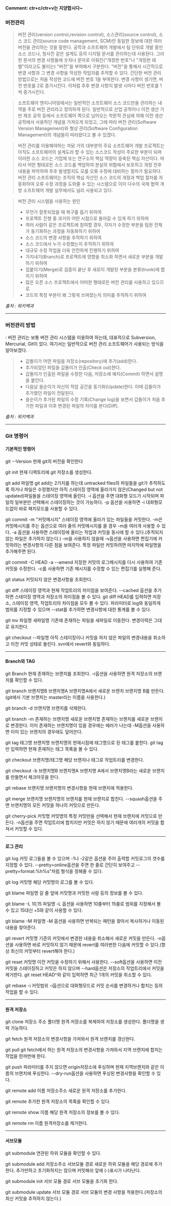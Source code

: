 **Comment: ctr+c/ctr+v는 지양합시다~**


### 버전관리

> 버전 관리(version control,revision control), 소스관리(source control), 소스 코드 관리(source code management, SCM)란 동일한 정보에 대한 여러 버전을 관리하는 것을 말한다. 공학과 소프트웨어 개발에서 팀 단위로 개발 중인 소스 코드나, 청사진 같은 설계도 등의 디지털 문서를 관리하는데 사용된다. 그러한 문서의 변경 사항들에 숫자나 문자로 이뤄진("개정판 번호"나 "개정판 레벨"이라고도 불리는) "버전"을 부여해서 구분한다. "버전"을 통해서 시간적으로 변경 사항과 그 변경 사항을 작성한 작업자를 추적할 수 있다. 간단한 버전 관리 방법으로는 처움 작성한 코드에 버전 번호 1을 부여한다. 변경 사항이 생기면, 버전 번호를 2로 증가시킨다. 이처럼 추후 변경 사항이 발생 시마다 버전 번호를 1씩 증가시킨다.

> 소프트웨어 엔지니어링에서는 일반적인 소프트웨어 소스 코드만을 관리하는  내역을 주로 버전 관리라고 정의하게 된다. 일반적으로 산업 공학이나 이전 생산 기반 제조 공학 등에서 소프트웨어 쪽으로 넘어오는 학문적 관심에 의해 이전 생산 공학에서 사용하던 개념을 가져오게 되었고, 그에 따라 버전 관리(Software Version Management)와 형상 관리(Software Configuration Management)의 개념들이 따라왔다고 볼 수 있겠다.

> 버전 관리를 이용해야하는 까닭
거의 대부분의 주요 소프트웨어 개발 프로젝트는 아직도 소프트웨어의 설계도라 할 수 있는 소스코드 작성이 주요한 부분이 되며 이러한 소스 코드는 기업체 또는 연구소의 핵심 역량이 응축된 핵심 자산이다. 따라서 어떤 형태로든 소스 코드를 백업하여 분실의 위험에서 보호하고 개정 전후 내용을 파악하여 추후 발생할지도 모를 오류 수정에 대비하는 절차가 필요하다. 버전 관리 소프트웨어는 조직의 핵심 자산인 소스 코드의 개정과 백업 절차를 자동화하여 오류 수정 과정을 도와줄 수 있는 시스템으로 이미 다수의 국제 협력 개방 소프트웨어 개발 실무에서도 널리 사용되고 있다.

>버전 관리 시스템을 사용하는 원인
>  * 무언가 잘못되었을 때 복구를 돕기 위하여
>  * 프로젝트 진행 중 과거의 어떤 시점으로 돌아갈 수 있게 하기 위하여
>  * 여러 사람이 같은 프로젝트에 참여할 경우, 각자가 수정한 부분을 팀원 전체가 동기화하는 과정을 자동화하기 위하여
>  * 소스 코드의 변경 사항을 추적하기 위하여
>  * 소스 코드에서 누가 수정했는지 추적하기 위하여
>  * 대규모 수정 작업을 더욱 안전하게 진행하기 위하여
>  * 가지내기(Branch)로 프로젝트에 영향을 최소화 하면서 새로운 부분을 개발하기 위하여
>  * 접붙이기(Merge)로 검증이 끝난 후 새로이 개발된 부분을 본류(trunk)에 합치기 위하여
>  * 많은 오픈 소스 프로젝트에서 어떠한 형태로든 버전 관리를 사용하고 있으므로
>  * 코드의 특정 부분이 왜 그렇게 쓰여졌는지 의미를 추적하기 위하여

_출처 : 위키백과_

---
### 버전관리 방법
  : 버전 관리는 보통 버전 관리 시스템을 이용하여 하는데, 대표적으로  Subversion, Mercurial, Git이 있다. 여기서는 일반적으로 버전 관리 소프트웨어가 사용되는 방식을 알아보겠다.
> * 갑돌이가 어떤 파일을 저장소(repository)에 추가(add)한다.
> * 추가되었던 파일을 갑돌이가 인출(Check out)한다.
> * 갑돌이가 인출된 파일을 수정한 다음, 저장소에 예치(Commit) 하면서 설명을 붙인다.
> * 다음날 을순이가 자신의 적업 공간을 동기화(Update)한다. 이때 갑돌이가 추가했던 파일이 전달된다.
> * 을순이가 추가된 파일의 수정 기록(Change log)을 보면서 갑돌이가 처음 추가한 파일과 이후 변경된 파일의 차이를 본다(Diff).

_출처 : 위키백과_

---

### Git 명령어
#### 기본적인 명령어

git --Version
현재 git의 버전을 확인한다

git init
현재 디렉토리에 git 저장소를 생성한다.

git add 파일명
git add는 2가지를 하는데 untracked files의 파일들을 git가 추적하도록 하거나 파일은 수정했지만 아직 스테이징 영역에 올라가지 않은(Changed but not updated)파일들을 스테이징 영역에 올린다. -i 옵션을 주면 대화형 모드가 시작되며 파일의 일부분만 선택해서 스테이징하는 것이 가능하다. -p 옵션을 사용하면 -i 대화형모드없이 바로 패치모드를 사용할 수 있다.

git commit -m "커밋메시지"
스테이징 영역에 올라가 있는 파일들을 커밋한다. -m은 커밋메시지를 주는 옵션으로 여러 줄의 커밋메시지를 쓸 경우 -m을 여러개 사용할 수 있다. -a 옵션을 사용하면 스테이징에 올리는 작업과 커밋을 동시에 할 수 있다.(추적되지 않는 파일은 추가하지 않는다.) -m을 사용하지 않을때 -v옵션을 사용하면 편집기에 커밋하려는 변경사항의 다른 점을 보여준다. 특정 파일만 커밋하려면 마지막에 파일명을 추가해주면 된다.

git commit -C HEAD -a --amend
지정한 커밋의 로그메시지를 다시 사용하여 기존 커밋을 수정한다. -c를 사용하면 기존 메시지를 수정할 수 있는 편집기를 실행해 준다.

git status
커밋되지 않은 변경사항을 조회한다.

git diff
스테이징 영역과 현재 작업트리의 차이점을 보여준다. --cached 옵션을 추가하면 스테이징 영역과 저장소의 차이점을 볼 수 있다. git diff HEAD를 입력하면 저장소, 스테이징 영역, 작업트리의 차이점을 모두 볼 수 있다. 파라미터로 log와 동일하게 범위를 지정할 수 있으며 --stat를 추가하면 변경사항에 대한 통계를 볼 수 있다.

git mv 파일명 새파일명
기존에 존재하는 파일을 새파일로 이동한다. 변경이력은 그대로 유지한다.

git checkout --파일명
아직 스테이징이나 커밋을 하지 않은 파일의 변경내용을 취소하고 이전 커밋 상태로 돌린다. svn에서 revert와 동일하다.

---
#### Branch와 TAG

git Branch
현재 존재하는 브랜치를 조회한다. -r옵션을 사용하면 원격 저장소의 브랜치를 확인할 수 있다.

git branch 브랜치명B 브랜치명A
브랜치명A에서 새로운 브랜치 브랜치명 B를 만든다.(git에서 기본 브랜치는 master라는 이름을 사용한다.)

git branch -d 브랜치명
브랜치를 삭제한다.

git branch -m 존재하는 브랜치명 새로운 브랜치명
존재하는 브랜치를 새로운 브랜치로 변경한다. 이미 존재하는 브랜치명이 있을 경우에는 에러가 나는데 -M옵션을 사용하면 이미 있는 브랜치의 경우에도 덮어쓴다.

git tag 태그명 브랜치명
브랜치명의 현재시점에 태그명으로 된 태그를 붙힌다. git tag만 입력하면 현재 존재하는 태그 목록을 볼 수 있다.

git checkout 브랜치명/태그명
해당 브랜치나 태그로 작업트리를 변경한다.

git checkout -b 브랜치명B 브랜치명A
브랜치명 A에서 브랜치명B라는 새로운 브랜치를 만들면서 체크아웃을 한다.

git rebase 브랜치명
브랜치명의 변경사항을 현재 브랜치에 적용한다.

git merge 브랜치명
브랜치명의 브랜치를 현재 브랜치로 합친다. --squash옵션을 주면 브랜치명의 모든 커밋을 하나의 커밋으로 만든다.

git cherry-pick 커밋명
커밋명의 특정 커밋만을 선택해서 현재 브랜치에 커밋으로 만든다. -n옵션을 주면 작업트리에 합치지만 커밋은 하지 않기 때문에 여러개의 커밋을 합쳐서 커밋할 수 있다.

---
#### 로그 관리

git log
커밋 로그들을 볼 수 있으며 -1나 -2같은 옵션을 주어 출력할 커밋로그의 갯수를 지정할 수 있다. --pretty=online옵션을 주면 한 줄로 간단히 보여주고 --pretty=format:%h%s"처럼 형식을 정해줄 수 있다.

git log 커밋명
해당 커밋명의 로그를 볼 수 있다.

git blame 파일명
갈 줄 앞에 커밋명과 커밋한 사람 등의 정보를 볼 수 있다.

git blame -L 10,15 파일명
-L 옵션을 사용하면 10줄부터 15줄로 범위를 지정해서 볼 수 있고 15대신 +5와 같이 사용할 수 있다.

git blame -M 파일명
-M 옵션을 사용하면 반복되는 패턴을 찾아서 복사하거나 이동된 내용을 찾아준다.

git revert 커밋명
기존의 커밋에서 변경한 내용을 취소해서 새로운 커밋을 만든다. -n옵션을 사용하면 바로 커밋하지 않기 때문에 revert를 여러번한 다음에 커밋할 수 있다.(항상 최신의 커밋부터 revert해야 한다.)

git reset 커밋명
이전 커밋을 수정하기 위해서 사용한다. --soft옵션을 사용하면 이전 커밋을 스테이징하고 커밋은 하지 않으며 --hard옵션은 저장소의 작업트리에서 커밋을 제거한다. git reset HEAD^와 같이 입력하면 최근 1개의 커밋을 취소할 수 있다.

git rebase -i 커밋범위
-i옵션으로 대화형모드로 커밋 순서를 변경하거나 합치는 등의 작업을 할 수 있다.

---
#### 원격 저장소

git clone 저장소 주소 폴더명
원격 저장소를 복제하여 저장소를 생성한다. 폴더명을 생략 가능하다.

git fetch
원격 저장소의 변경사항을 가져와서 원격 브랜치를 갱신한다.

git pull
git fetch에서 하는 원격 저장소의 변경사항을 가져와서 지역 브랜치에 합치는 작업을 한꺼번에 한다.

git push
파라미터를 주지 않으면 origin저장소에 푸싱하며 현재 지역브랜치와 같은 이름의 브랜치에 푸싱한다. --dry-run옵션을 사용하면 푸싱된 변경사항을 확인할 수 있다.

git remote add 이름 저장소주소
새로운 원격 저장소를 추가한다.

git remote
추가한 원격 저장소의 목록을 확인할 수 있다.

git remote show 이름
해당 원격 저장소의 정보를 볼 수 있다.

git remote rm 이름
원격저장소를 제거한다.

---
#### 서브모듈

git submodule
연관된 하위 모듈을 확인할 수 있다.

git submodule add 저장소주소 서브모듈 경로
새로운 하위 모듈을 해당 경로에 추가한다. 추가만하고 초기화하지는 않으며 커밋해쉬 앞에 (-)표시가 나타난다.

git submodule init 서브 모듈 경로
서브 모듈을 초기화 한다.

git submodule update 서브 모듈 경로
서브 모듈의 변경 사항을 적용한다.(저장소의 최신 커밋을 추적하지 않는다.)

